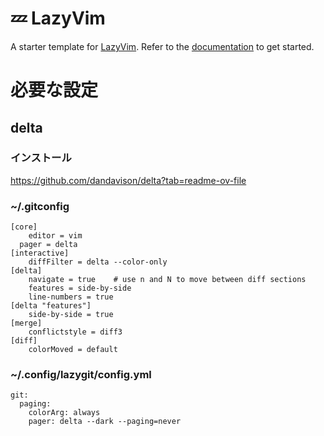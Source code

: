 # 💤 LazyVim

A starter template for [LazyVim](https://github.com/LazyVim/LazyVim).
Refer to the [documentation](https://lazyvim.github.io/installation) to get started.

# 必要な設定

## delta

### インストール
https://github.com/dandavison/delta?tab=readme-ov-file

### ~/.gitconfig
```
[core]
	editor = vim
  pager = delta
[interactive]
    diffFilter = delta --color-only
[delta]
    navigate = true    # use n and N to move between diff sections
    features = side-by-side
    line-numbers = true
[delta "features"]
    side-by-side = true
[merge]
    conflictstyle = diff3
[diff]
    colorMoved = default
```

### ~/.config/lazygit/config.yml
```
git:
  paging:
    colorArg: always
    pager: delta --dark --paging=never
```
